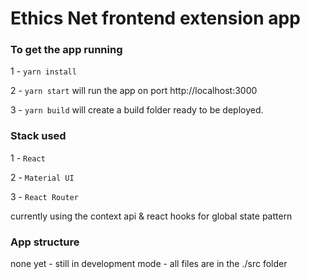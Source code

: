 # Ethics Net frontend extension app

### To get the app running

1 - `yarn install`

2 - `yarn start` will run the app on port http://localhost:3000

3 - `yarn build` will create a build folder ready to be deployed.


### Stack used

1 - `React`

2 - `Material UI`

3 - `React Router`

currently using the context api & react hooks  for global state pattern


### App structure

none yet - still in development mode - all files are in the ./src folder